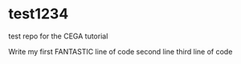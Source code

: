 # test1234
test repo for the CEGA tutorial

Write my first FANTASTIC line of code
second line
third line of code
